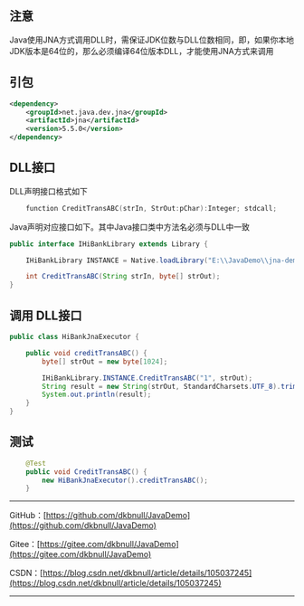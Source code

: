 ## 注意

Java使用JNA方式调用DLL时，需保证JDK位数与DLL位数相同，即，如果你本地JDK版本是64位的，那么必须编译64位版本DLL，才能使用JNA方式来调用

## 引包

~~~xml
<dependency>
    <groupId>net.java.dev.jna</groupId>
    <artifactId>jna</artifactId>
    <version>5.5.0</version>
</dependency>
~~~

## DLL接口

DLL声明接口格式如下

~~~c++
    function CreditTransABC(strIn, StrOut:pChar):Integer; stdcall;
~~~
Java声明对应接口如下。其中Java接口类中方法名必须与DLL中一致

~~~java
public interface IHiBankLibrary extends Library {

    IHiBankLibrary INSTANCE = Native.loadLibrary("E:\\JavaDemo\\jna-demo\\data\\HiBankW64.dll", IHiBankLibrary.class);

    int CreditTransABC(String strIn, byte[] strOut);
}
~~~

## 调用 DLL接口

~~~java
public class HiBankJnaExecutor {

    public void creditTransABC() {
        byte[] strOut = new byte[1024];

        IHiBankLibrary.INSTANCE.CreditTransABC("1", strOut);
        String result = new String(strOut, StandardCharsets.UTF_8).trim();
        System.out.println(result);
    }
}
~~~

## 测试

~~~java
    @Test
    public void CreditTransABC() {
        new HiBankJnaExecutor().creditTransABC();
    }
~~~



---

GitHub：[https://github.com/dkbnull/JavaDemo](https://github.com/dkbnull/JavaDemo)

Gitee：[https://gitee.com/dkbnull/JavaDemo](https://gitee.com/dkbnull/JavaDemo)

CSDN：[https://blog.csdn.net/dkbnull/article/details/105037245](https://blog.csdn.net/dkbnull/article/details/105037245)

---